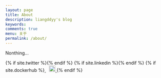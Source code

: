 ```yaml
---
layout: page
title: About
description: liangddyy's blog
keywords: 
comments: true
menu: 关于
permalink: /about/
---
```


Nonthing...



<div class="md-footer-social">
    <link rel="stylesheet" href="https://stackpath.bootstrapcdn.com/font-awesome/4.7.0/css/font-awesome.min.css">
      <a href="https://github.com/{{ site.github_user }}" target="_blank" class="md-footer-social__link fa fa-github"></a>
      {% if site.twitter %}<a href="https://twitter.com/{{ site.twitter }}" target="_blank" class="md-footer-social__link fa fa-twitter"></a>{% endif %}
      {% if site.linkedin %}<a href="https://linkedin.com/in/{{ site.linkedin }}" target="_blank" class="md-footer-social__link fa fa-linkedin"></a>{% endif %}
      {% if site.dockerhub %}<a href="http://hub.docker.com/r/{{ site.dockerhub }}" class="md-footer-social__link fa" target="_blank">
        <img src="{{ site.baseurl }}/assets/img/docker-clear.png" style="margin-left:10px" width="20px">
      </a>{% endif %}
  </div>